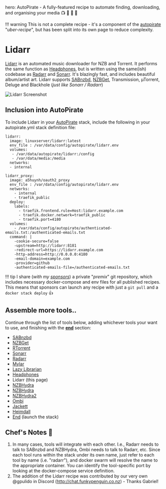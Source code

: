 hero: AutoPirate - A fully-featured recipe to automate finding, downloading, and organising your media 📺 🎥 🎵 📖

!!! warning
    This is not a complete recipe - it's a component of the [autopirate](/recipes/autopirate/) "_uber-recipe_", but has been split into its own page to reduce complexity.

# Lidarr

[Lidarr](https://lidarr.audio/) is an automated music downloader for NZB and Torrent. It performs the same function as [Headphones](/recipes/autopirate/headphones), but is written using the same(ish) codebase as [Radarr](/recipes/autopirate/radarr/) and [Sonarr](/recipes/autopirate/sonarr). It's blazingly fast, and includes beautiful album/artist art. Lidarr supports [SABnzbd](/recipes/autopirate/sabnzbd/), [NZBGet](/recipes/autopirate/nzbget/), Transmission, µTorrent, Deluge and Blackhole (_just like Sonarr / Radarr_)

![Lidarr Screenshot](../../images/lidarr.png)

## Inclusion into AutoPirate

To include Lidarr in your [AutoPirate](/recipes/autopirate/) stack, include the following in your autopirate.yml stack definition file:

````
lidarr:
  image: linuxserver/lidarr:latest
  env_file : /var/data/config/autopirate/lidarr.env
  volumes:
   - /var/data/autopirate/lidarr:/config
   - /var/data/media:/media
  networks:
  - internal

lidarr_proxy:
  image: a5huynh/oauth2_proxy
  env_file : /var/data/config/autopirate/lidarr.env
  networks:
    - internal
    - traefik_public
  deploy:
    labels:
      - traefik.frontend.rule=Host:lidarr.example.com
      - traefik.docker.network=traefik_public
      - traefik.port=4180
  volumes:
    - /var/data/config/autopirate/authenticated-emails.txt:/authenticated-emails.txt
  command: |
    -cookie-secure=false
    -upstream=http://lidarr:8181
    -redirect-url=https://lidarr.example.com
    -http-address=http://0.0.0.0:4180
    -email-domain=example.com
    -provider=github
    -authenticated-emails-file=/authenticated-emails.txt
````

!!! tip
    I share (_with my [sponsors](https://github.com/sponsors/funkypenguin)_) a private "_premix_" git repository, which includes necessary docker-compose and env files for all published recipes. This means that sponsors can launch any recipe with just a ```git pull``` and a ```docker stack deploy``` 👍

## Assemble more tools..

Continue through the list of tools below, adding whichever tools your want to use, and finishing with the **[end](/recipes/autopirate/end/)** section:

* [SABnzbd](/recipes/autopirate/sabnzbd.md)
* [NZBGet](/recipes/autopirate/nzbget.md)
* [RTorrent](/recipes/autopirate/rtorrent/)
* [Sonarr](/recipes/autopirate/sonarr/)
* [Radarr](/recipes/autopirate/radarr/)
* [Mylar](https://github.com/evilhero/mylar)
* [Lazy Librarian](/recipes/autopirate/lazylibrarian/)
* [Headphones](/recipes/autopirate/headphones/)
* Lidarr (this page)
* [NZBHydra](/recipes/autopirate/nzbhydra/)
* [NZBHydra](/recipes/autopirate/nzbhydra/)
* [NZBHydra2](/recipes/autopirate/nzbhydra2/)
* [Ombi](/recipes/autopirate/ombi/)
* [Jackett](/recipes/autopirate/jackett/)
* [Heimdall](/recipes/autopirate/heimdall/)
* [End](/recipes/autopirate/end/) (launch the stack)


## Chef's Notes 📓

1. In many cases, tools will integrate with each other. I.e., Radarr needs to talk to SABnzbd and NZBHydra, Ombi needs to talk to Radarr, etc. Since each tool runs within the stack under its own name, just refer to each tool by name (i.e. "radarr"), and docker swarm will resolve the name to the appropriate container. You can identify the tool-specific port by looking at the docker-compose service definition.
2. The addition of the Lidarr recipe was contributed by our very own @gpulido in Discord (http://chat.funkypenguin.co.nz) - Thanks Gabriel!